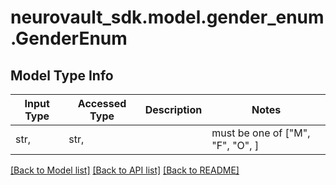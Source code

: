 # neurovault_sdk.model.gender_enum.GenderEnum

## Model Type Info
Input Type | Accessed Type | Description | Notes
------------ | ------------- | ------------- | -------------
str,  | str,  |  | must be one of ["M", "F", "O", ] 

[[Back to Model list]](../../README.md#documentation-for-models) [[Back to API list]](../../README.md#documentation-for-api-endpoints) [[Back to README]](../../README.md)

